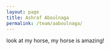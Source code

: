 ```yaml
---
layout: page
title: Ashraf Aboulnaga
permalink: /team/aaboulnaga/
---
```


look at my horse, my horse is amazing!
